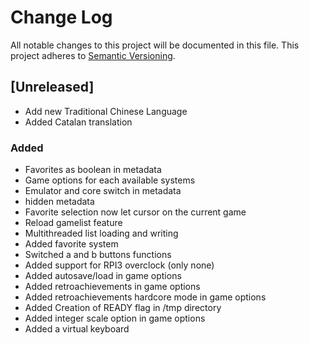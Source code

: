 # Change Log
All notable changes to this project will be documented in this file.
This project adheres to [Semantic Versioning](http://semver.org/).

## [Unreleased]
- Add new Traditional Chinese Language
- Added Catalan translation

### Added
- Favorites as boolean in metadata
- Game options for each available systems
- Emulator and core switch in metadata
- hidden metadata
- Favorite selection now let cursor on the current game
- Reload gamelist feature
- Multithreaded list loading and writing
- Added favorite system
- Switched a and b buttons functions
- Added support for RPI3 overclock (only none)
- Added autosave/load in game options
- Added retroachievements in game options
- Added retroachievements hardcore mode in game options
- Added Creation of READY flag in /tmp directory
- Added integer scale option in game options
- Added a virtual keyboard
